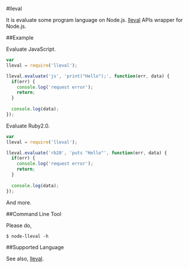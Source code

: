#lleval

It is evaluate some program language on Node.js.
 [lleval](http://colabv6.dan.co.jp/lleval.html) APIs wrapper for Node.js.

##Example

Evaluate JavaScript.

```javascript
var
lleval = require('lleval');

lleval.evaluate('js', 'print("Hello");', function(err, data) {
  if(err) {
    console.log('request error');
    return;
  }
  
  console.log(data);
});
```

Evaluate Ruby2.0.

```javascript
var
lleval = require('lleval');

lleval.evaluate('rb20', 'puts "Hello"', function(err, data) {
  if(err) {
    console.log('request error');
    return;
  }
  
  console.log(data);
});
```

And more.

##Command Line Tool

Please do,

```
$ node-lleval -h
```

##Supported Language

See also, [lleval](http://colabv6.dan.co.jp/lleval.html).

